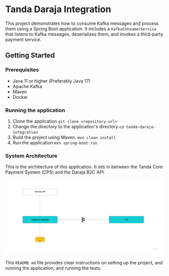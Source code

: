 # Tanda Daraja Integration

This project demonstrates how to consume Kafka messages and process them using a Spring Boot application. It includes a `KafkaConsumerService` that listens to Kafka messages, deserializes them, and invokes a third-party payment service.

## Getting Started

### Prerequisites

- Java 11 or higher (Preferably Java 17)
- Apache Kafka
- Maven
- Docker

### Running the application

1. Clone the application
``git clone <repository-url>``
2. Change the directory to the application's directory
``cd tanda-daraja-integration``
3. Build the project using Maven.
``mvn clean install``
4. Run the application
``mvn spring-boot:run``

### System Architecture
This is the architecture of this application. It sits in between the Tanda Core Payment System (CPS) and the Daraja B2C API.

![img.png](img.png)


This `README.md` file provides clear instructions on setting up the project, and running the application, and running the tests.